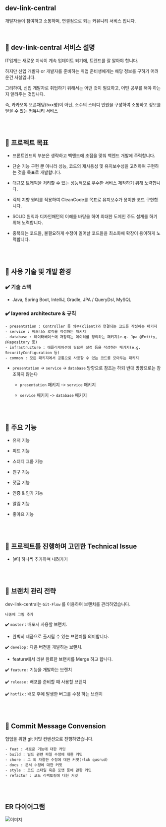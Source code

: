 ## dev-link-central

개발자들이 참여하고 소통하며, 연결점으로 되는 커뮤니티 서비스 입니다.

<br/>

## 📌 dev-link-central 서비스 설명

IT업계는 새로운 지식이 계속 업데이트 되기에, 트렌드를 잘 알아야 합니다.

하지만 신입 개발자 or 개발자를 준비하는 취업 준비생에게는 해당 정보를 구하기 어려운건 사실입니다.

그리하여, 신입 개발자로 취업하기 위해서는 어떤 것이 필요하고, 어떤 공부를 해야 하는지 알려주는 것입니다.

즉, 카카오톡 오픈채팅(5xx명)이 아닌, 소수의 스터디 인원을 구성하여 소통하고 정보를 얻을 수 있는 커뮤니티 서비스


<br/><br/>


## 📌 프로젝트 목표


- 프론트엔드의 부분은 생략하고 벡엔드에 초점을 맞춰 백엔드 개발에 주력합니다.


- 단순 기능 구현 뿐 아니라 성능, 코드의 재사용성 및 유지보수성을 고려하여 구현하는 것을 목표로 개발합니다.


- 대규모 트래픽을 처리할 수 있는 성능적으로 우수한 서비스 제작하기 위해 노력합니다.


- 객체 지향 원리를 적용하여 CleanCode를 목표로 유지보수가 용이한 코드 구현합니다.


- SOLID 원칙과 디자인패턴의 이해를 바탕을 하여 최대한 도메인 주도 설계를 하기 위해 노력합니다.


- 중복되는 코드들, 불필요하게 수정이 일어날 코드들을 최소화해 확장이 용이하게 노력합니다.




<br/><br/>


## 📌 사용 기술 및 개발 환경


### ✔️ 기술 스택

- Java, Spring Boot, IntelliJ, Gradle, JPA / QueryDsl, MySQL


### ✔️ layered architecture & 규칙

```
- presentation : Controller 등 외부(client)와 연결되는 코드를 작성하는 패키지
- service : 비즈니스 로직을 작성하는 패키지
- database : 데이터베이스에 저장되는 데이터를 정의하는 패키지(e.g. Jpa @Entity, @Repository 등)
- infrastructure : 애플리케이션에 필요한 설정 등을 작성하는 패키지(e.g. SecurityConfiguration 등)
- common : 모든 패키지에서 공통으로 사용할 수 있는 코드를 모아두는 패키지
```

- `presentation` -> `service` -> `database` 방향으로 참조는 하되 반대 방향으로는 참조하지 않는다

    - `presentation` 패키지 -> `service` 패키지

    - `service` 패키지 -> `database` 패키지





<br/><br/>





## 📌 주요 기능

- 유저 기능

- 피드 기능

- 스터디 그룹 기능

- 친구 기능

- 댓글 기능

- 인증 & 인가 기능

- 알림 기능

- 좋아요 기능


<br/><br/>


## 📌 프로젝트를 진행하며 고민한 Technical Issue

- [#1] 하나씩 추가하며 내려가기







<br/><br/>

## 📌 브랜치 관리 전략

dev-link-central는 `Git-Flow` 를 이용하여 브랜치를 관리하였습니다.


```
나중에 그림 추가
```


✔️ `master` : 배포시 사용할 브랜치.

- 완벽히 제품으로 출시될 수 있는 브랜치를 의미합니다.

✔️ `develop` : 다음 버전을 개발하는 브랜치.
- feature에서 리뷰 완료한 브랜치를 Merge 하고 합니다.

✔️ `feature` : 기능을 개발하는 브랜치

✔️ `release` : 배포를 준비할 때 사용할 브랜치

✔️ `hotfix` : 배포 후에 발생한 버그를 수정 하는 브랜치



<br/><br/>


## 📌 Commit Message Convension

협업을 위한 git 커밋 컨벤션으로 진행하였습니다.

```
- feat : 새로운 기능에 대한 커밋
- build : 빌드 관련 파일 수정에 대한 커밋
- chore : 그 외 자잘한 수정에 대한 커밋(rlxk qusrud)
- docs : 문서 수정에 대한 커밋
- style : 코드 스타일 혹은 포맷 등에 관한 커밋
- refactor : 코드 리팩토링에 대한 커밋
```


<br/><br/>


## ER 다이어그램


![이미지](/images/ERD.PNG)